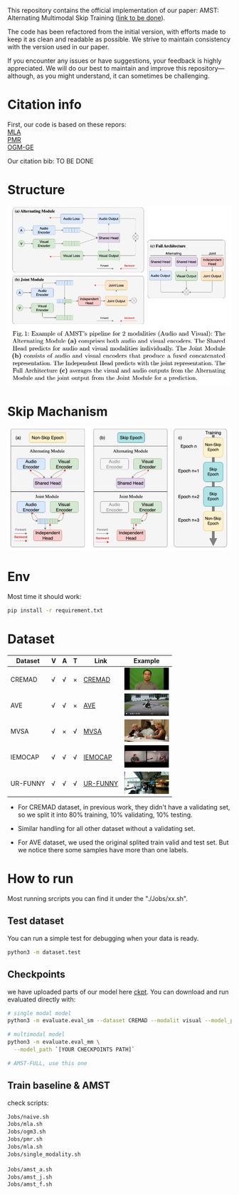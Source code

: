 This repository contains the official implementation of our paper: AMST: Alternating Multimodal Skip Training ([link to be done]()).

The code has been refactored from the initial version, with efforts made to keep it as clean and readable as possible.
We strive to maintain consistency with the version used in our paper.

If you encounter any issues or have suggestions, your feedback is highly appreciated.
We will do our best to maintain and improve this repository—although, as you might understand, it can sometimes be challenging.


# Citation info
First, our code is based on these repors:  
[MLA](https://github.com/CXianRen/MLA)  
[PMR](https://github.com/CXianRen/PMR)  
[OGM-GE](https://github.com/CXianRen/OGM-GE_CVPR2022)

Our citation bib: TO BE DONE

# Structure
![](./Doc/framework/Full_structure.jpg)

# Skip Machanism
![](./Doc/framework/skip_machanism.jpg)

# Env
Most time it should work:
```sh
pip install -r requirement.txt
```

# Dataset
| Dataset   | V | A | T | Link                                         | Example         |
|-----------|---|---|---|----------------------------------------------|-----------------|
| CREMAD    | √ | √ | × | [CREMAD](./Doc/dataset/CREMAD.md)           | <img src="Doc/dataset/imgs/example_cremad.png" alt="CREMAD example" width="100" height="50">|
| AVE       | √ | √ | × | [AVE](./Doc/dataset/AVE.md)                 | <img src="Doc/dataset/imgs/example_ave.png" alt="AVE example" width="100" height="50"> |
| MVSA      | √ | × | √ | [MVSA](./Doc/dataset/MVSA.md)               | <img src="Doc/dataset/imgs/example_mvsa.jpg" alt="mvsa example" width="100" height="50"> |
| IEMOCAP   | √ | √ | √ | [IEMOCAP](./Doc/dataset/IEMOCAP.md)         | <img src="Doc/dataset/imgs/example_iemo.jpg" alt="IEMO example" width="100" height="50"> |
| UR-FUNNY  | √ | √ | √ | [UR-FUNNY](./Doc/dataset/UR-FUNNY.md)       | <img src="Doc/dataset/imgs/example_uf.jpg" alt="UF example" width="100" height="50"> |

* For CREMAD dataset, in previous work, they didn't have a validating set, so we split it into 80% training, 10% validating, 10% testing.  

* Similar handling for all other dataset without a validating set.

* For AVE dataset, we used the original splited train valid and test set. But we notice there some samples have more than one labels. 


# How to run
Most running srcripts you can find it under the "./Jobs/xx.sh".

## Test dataset
You can run a simple test for debugging when your data is ready.
```sh
python3 -m dataset.test
```


## Checkpoints
we have uploaded parts of our model here [ckpt](https://drive.google.com/drive/folders/1x9TER3mc1sMgcALp7x_ooK65IjRHOaHN?usp=sharing). You can download and run evaluated directly with:

```sh
# single modal model
python3 -m evaluate.eval_sm --dataset CREMAD --modalit visual --model_path `[YOUR CHECKPOINTS PATH]`
```

```sh
# multimodal model
python3 -m evaluate.eval_mm \
  --model_path `[YOUR CHECKPOINTS PATH]`
```

```sh
# AMST-FULL, use this one

```

## Train baseline & AMST 
check scripts:
```sh
Jobs/naive.sh
Jobs/mla.sh
Jobs/ogm3.sh
Jobs/pmr.sh
Jobs/mla.sh
Jobs/single_modality.sh

Jobs/amst_a.sh
Jobs/amst_j.sh
Jobs/amst_f.sh
```
